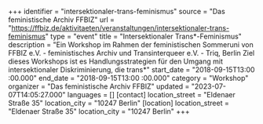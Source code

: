 +++
identifier = "intersektionaler-trans-feminismus"
source = "Das feministische Archiv FFBIZ"
url = "https://ffbiz.de/aktivitaeten/veranstaltungen/intersektionaler-trans-feminismus"
type = "event"
title = "Intersektionaler Trans*​-Feminismus"
description = "Ein Workshop im Rahmen der feministischen Sommeruni von FFBIZ e.V. - feministisches Archiv und Transinterqueer e.V. - Triq, Berlin
Ziel dieses Workshops ist es Handlungsstrategien für den Umgang mit intersektionaler Diskriminierung, die trans*"
start_date = "2018-09-15T13:00 :00.000"
end_date = "2018-09-15T13:00 :00.000"
category = "Workshop"
organizer = "Das feministische Archiv FFBIZ"
updated = "2023-07-07T14:05:27.000"
languages = []
[contact]
location_street = "Eldenaer Straße 35"
location_city = "10247 Berlin"
[location]
location_street = "Eldenaer Straße 35"
location_city = "10247 Berlin"
+++